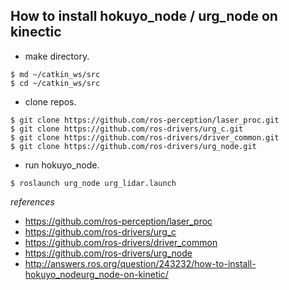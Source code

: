 ## How to install hokuyo_node / urg_node on kinectic
* make directory.
```
$ md ~/catkin_ws/src
$ cd ~/catkin_ws/src
```
* clone repos.
```
$ git clone https://github.com/ros-perception/laser_proc.git
$ git clone https://github.com/ros-drivers/urg_c.git
$ git clone https://github.com/ros-drivers/driver_common.git
$ git clone https://github.com/ros-drivers/urg_node.git
```
* run hokuyo_node.
```
$ roslaunch urg_node urg_lidar.launch
```
*references*
- https://github.com/ros-perception/laser_proc
- https://github.com/ros-drivers/urg_c
- https://github.com/ros-drivers/driver_common
- https://github.com/ros-drivers/urg_node
- http://answers.ros.org/question/243232/how-to-install-hokuyo_nodeurg_node-on-kinetic/